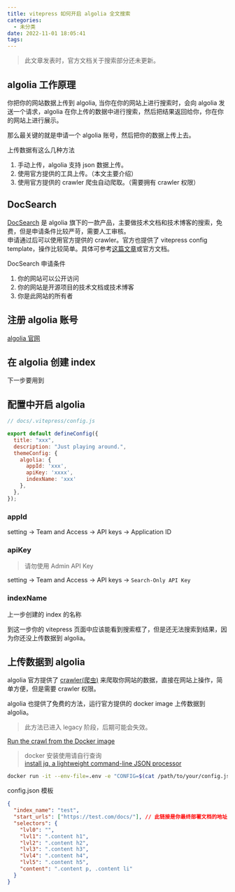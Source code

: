 ```yaml
---
title: vitepress 如何开启 algolia 全文搜索
categories:
  - 未分类
date: 2022-11-01 18:05:41
tags:
---
```

> 此文章发表时，官方文档关于搜索部分还未更新。

## algolia 工作原理

你把你的网站数据上传到 algolia, 当你在你的网站上进行搜索时，会向 algolia 发送一个请求，algolia 在你上传的数据中进行搜索，然后把结果返回给你，你在你的网站上进行展示。

那么最关键的就是申请一个 algolia 账号，然后把你的数据上传上去。

上传数据有这么几种方法
1. 手动上传，algolia 支持 json 数据上传。
2. 使用官方提供的工具上传。（本文主要介绍）
3. 使用官方提供的 crawler 爬虫自动爬取。（需要拥有 crawler 权限）

## DocSearch

[DocSearch](https://docsearch.algolia.com/) 是 algolia 旗下的一款产品，主要做技术文档和技术博客的搜索，免费，但是申请条件比较严苛，需要人工审核。  
申请通过后可以使用官方提供的 crawler。官方也提供了 vitepress config template，操作比较简单。具体可参考[这篇文章](https://juejin.cn/post/7070109475419455519#heading-2)或官方文档。

DocSearch 申请条件
1. 你的网站可以公开访问
2. 你的网站是开源项目的技术文档或技术博客
3. 你是此网站的所有者
   
## 注册 algolia 账号
[algolia 官网](https://www.algolia.com/)

## 在 algolia 创建 index

下一步要用到

## 配置中开启 algolia

```js
// docs/.vitepress/config.js

export default defineConfig({
  title: "xxx",
  description: "Just playing around.",
  themeConfig: {
    algolia: {
      appId: 'xxx',
      apiKey: 'xxxx',
      indexName: 'xxx'
    },
  },
});
```
### appId 

setting -> Team and Access -> API keys -> Application ID

### apiKey

> 请勿使用 Admin API Key

setting -> Team and Access -> API keys -> `Search-Only API Key`

### indexName

上一步创建的 index 的名称


到这一步你的 vitepress 页面中应该能看到搜索框了，但是还无法搜索到结果，因为你还没上传数据到 algolia。

## 上传数据到 algolia

algolia 官方提供了 [crawler(爬虫)](https://docsearch.algolia.com/docs/manage-your-crawls/) 来爬取你网站的数据，直接在网站上操作，简单方便，但是需要 crawler 权限。

algolia 也提供了免费的方法，运行官方提供的 docker image 上传数据到 algolia。

> 此方法已进入 legacy 阶段，后期可能会失效。

[Run the crawl from the Docker image](https://docsearch.algolia.com/docs/legacy/run-your-own/#run-the-crawl-from-the-docker-image)

> docker 安装使用请自行查询  
> [install jq, a lightweight command-line JSON processor](https://github.com/stedolan/jq/wiki/Installation)

```bash
docker run -it --env-file=.env -e "CONFIG=$(cat /path/to/your/config.json | jq -r tostring)" algolia/docsearch-scraper
```
config.json 模板
```json
{
  "index_name": "test",
  "start_urls": ["https://test.com/docs/"], // 此链接是你最终部署文档的地址
  "selectors": {
    "lvl0": "",
    "lvl1": ".content h1",
    "lvl2": ".content h2",
    "lvl3": ".content h3",
    "lvl4": ".content h4",
    "lvl5": ".content h5",
    "content": ".content p, .content li"
  }
}

```

